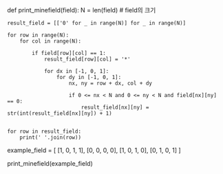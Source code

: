 def print_minefield(field):
    N = len(field)  # field의 크기
    
    result_field = [['0' for _ in range(N)] for _ in range(N)]

    for row in range(N):
        for col in range(N):
            
            if field[row][col] == 1:
                result_field[row][col] = '*'
                
                for dx in [-1, 0, 1]:
                    for dy in [-1, 0, 1]:
                        nx, ny = row + dx, col + dy
                        
                        if 0 <= nx < N and 0 <= ny < N and field[nx][ny] == 0:
                            result_field[nx][ny] = str(int(result_field[nx][ny]) + 1)

    
    for row in result_field:
        print(' '.join(row))



example_field = [
    [1, 0, 1, 1],
    [0, 0, 0, 0],
    [1, 0, 1, 0],
    [0, 1, 0, 1]
]

print_minefield(example_field)